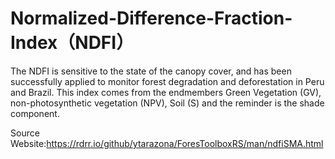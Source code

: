 # Normalized-Difference-Fraction-Index（NDFI）
The NDFI is sensitive to the state of the canopy cover, and has been successfully applied to monitor forest degradation and deforestation in Peru and Brazil. This index comes from the endmembers Green Vegetation (GV), non-photosynthetic vegetation (NPV), Soil (S) and the reminder is the shade component.

Source Website:https://rdrr.io/github/ytarazona/ForesToolboxRS/man/ndfiSMA.html
